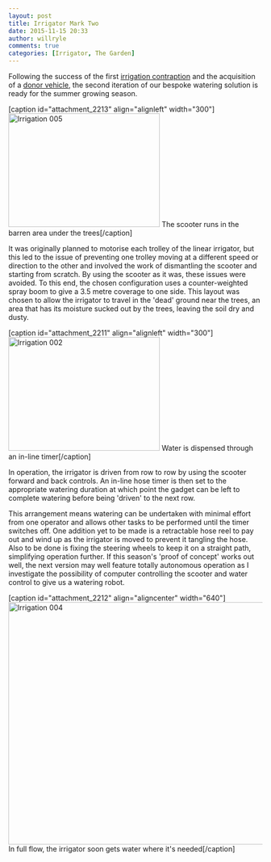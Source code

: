 ```yaml
---
layout: post
title: Irrigator Mark Two
date: 2015-11-15 20:33
author: willryle
comments: true
categories: [Irrigator, The Garden]
---
```

Following the success of the first <a href="https://willryle.wordpress.com/2015/01/13/irrigation/" target="_blank">irrigation contraption</a> and the acquisition of a <a href="https://willryle.wordpress.com/2015/04/27/donor-vehicle/" target="_blank">donor vehicle</a>, the second iteration of our bespoke watering solution is ready for the summer growing season.

<!--more-->

[caption id="attachment_2213" align="alignleft" width="300"]<a href="https://willryle.files.wordpress.com/2015/11/irrigation-005.jpg" target="_blank"><img class="wp-image-2213 size-medium" src="https://willryle.files.wordpress.com/2015/11/irrigation-005.jpg?w=300" alt="Irrigation 005" width="300" height="225" /></a> The scooter runs in the barren area under the trees[/caption]

It was originally planned to motorise each trolley of the linear irrigator, but this led to the issue of preventing one trolley moving at a different speed or direction to the other and involved the work of dismantling the scooter and starting from scratch. By using the scooter as it was, these issues were avoided. To this end, the chosen configuration uses a counter-weighted spray boom to give a 3.5 metre coverage to one side. This layout was chosen to allow the irrigator to travel in the 'dead' ground near the trees, an area that has its moisture sucked out by the trees, leaving the soil dry and dusty.

[caption id="attachment_2211" align="alignleft" width="300"]<a href="https://willryle.files.wordpress.com/2015/11/irrigation-002.jpg" target="_blank"><img class="wp-image-2211 size-medium" src="https://willryle.files.wordpress.com/2015/11/irrigation-002.jpg?w=300" alt="Irrigation 002" width="300" height="225" /></a> Water is dispensed through an in-line timer[/caption]

In operation, the irrigator is driven from row to row by using the scooter forward and back controls. An in-line hose timer is then set to the appropriate watering duration at which point the gadget can be left to complete watering before being 'driven' to the next row.

This arrangement means watering can be undertaken with minimal effort from one operator and allows other tasks to be performed until the timer switches off. One addition yet to be made is a retractable hose reel to pay out and wind up as the irrigator is moved to prevent it tangling the hose. Also to be done is fixing the steering wheels to keep it on a straight path, simplifying operation further. If this season's 'proof of concept' works out well, the next version may well feature totally autonomous operation as I investigate the possibility of computer controlling the scooter and water control to give us a watering robot.

[caption id="attachment_2212" align="aligncenter" width="640"]<a href="https://willryle.files.wordpress.com/2015/11/irrigation-004.jpg" target="_blank"><img class="wp-image-2212 size-large" src="https://willryle.files.wordpress.com/2015/11/irrigation-004.jpg?w=640" alt="Irrigation 004" width="640" height="480" /></a> In full flow, the irrigator soon gets water where it's needed[/caption]
